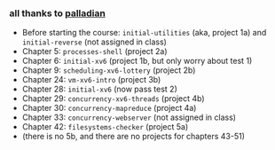 ### all thanks to [palladian](https://github.com/palladian1)

* Before starting the course: `initial-utilities` (aka, project 1a) and `initial-reverse` (not assigned in class)
* Chapter 5: `processes-shell` (project 2a)
* Chapter 6: `initial-xv6` (project 1b, but only worry about test 1)
* Chapter 9: `scheduling-xv6-lottery` (project 2b)
* Chapter 24: `vm-xv6-intro` (project 3b)
* Chapter 28: `initial-xv6` (now pass test 2)
* Chapter 29: `concurrency-xv6-threads` (project 4b)
* Chapter 30: `concurrency-mapreduce` (project 4a)
* Chapter 33: `concurrency-webserver` (not assigned in class)
* Chapter 42: `filesystems-checker` (project 5a)
* (there is no 5b, and there are no projects for chapters 43-51)
